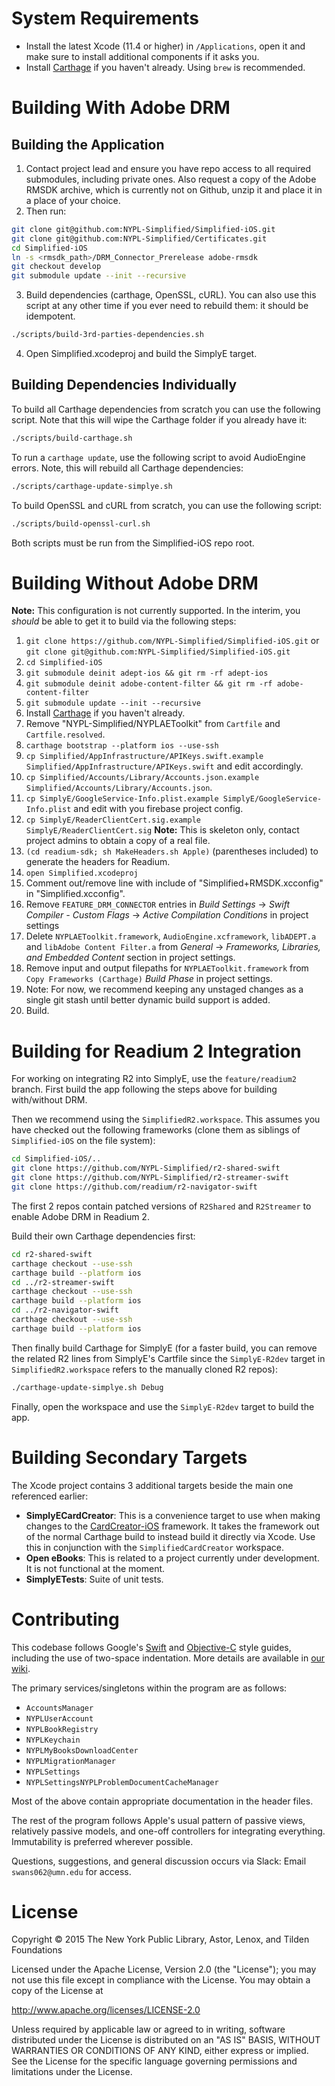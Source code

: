 # System Requirements

- Install the latest Xcode (11.4 or higher) in `/Applications`, open it and make sure to install additional components if it asks you.
- Install [Carthage](https://github.com/Carthage/Carthage) if you haven't already. Using `brew` is recommended.

# Building With Adobe DRM

## Building the Application

01. Contact project lead and ensure you have repo access to all required submodules, including private ones. Also request a copy of the Adobe RMSDK archive, which is currently not on Github, unzip it and place it in a place of your choice.
02. Then run:
```bash
git clone git@github.com:NYPL-Simplified/Simplified-iOS.git
git clone git@github.com:NYPL-Simplified/Certificates.git
cd Simplified-iOS
ln -s <rmsdk_path>/DRM_Connector_Prerelease adobe-rmsdk
git checkout develop
git submodule update --init --recursive
```
03. Build dependencies (carthage, OpenSSL, cURL). You can also use this script at any other time if you ever need to rebuild them: it should be idempotent.
```bash
./scripts/build-3rd-parties-dependencies.sh
```
04. Open Simplified.xcodeproj and build the SimplyE target.

## Building Dependencies Individually

To build all Carthage dependencies from scratch you can use the following script. Note that this will wipe the Carthage folder if you already have it:
```bash
./scripts/build-carthage.sh
```
To run a `carthage update`, use the following script to avoid AudioEngine errors. Note, this will rebuild all Carthage dependencies:
```bash
./scripts/carthage-update-simplye.sh
```
To build OpenSSL and cURL from scratch, you can use the following script:
```bash
./scripts/build-openssl-curl.sh
```
Both scripts must be run from the Simplified-iOS repo root.

# Building Without Adobe DRM

**Note:** This configuration is not currently supported. In the interim, you _should_ be able to get it to build via the following steps:

01. `git clone https://github.com/NYPL-Simplified/Simplified-iOS.git` or `git clone git@github.com:NYPL-Simplified/Simplified-iOS.git`
02. `cd Simplified-iOS`
03. `git submodule deinit adept-ios && git rm -rf adept-ios`
04. `git submodule deinit adobe-content-filter && git rm -rf adobe-content-filter`
05. `git submodule update --init --recursive`
06. Install [Carthage](https://github.com/Carthage/Carthage) if you haven't already.
07. Remove "NYPL-Simplified/NYPLAEToolkit" from `Cartfile` and `Cartfile.resolved`.
08. `carthage bootstrap --platform ios --use-ssh`
09. `cp Simplified/AppInfrastructure/APIKeys.swift.example Simplified/AppInfrastructure/APIKeys.swift` and edit accordingly.
10. `cp Simplified/Accounts/Library/Accounts.json.example Simplified/Accounts/Library/Accounts.json`.
11. `cp SimplyE/GoogleService-Info.plist.example SimplyE/GoogleService-Info.plist` and edit with you firebase project config.
12. `cp SimplyE/ReaderClientCert.sig.example SimplyE/ReaderClientCert.sig` **Note:** This is skeleton only, contact project admins to obtain a copy of a real file.
13. `(cd readium-sdk; sh MakeHeaders.sh Apple)` (parentheses included) to generate the headers for Readium.
14. `open Simplified.xcodeproj`
15. Comment out/remove line with include of "Simplified+RMSDK.xcconfig" in "Simplified.xcconfig".
16. Remove `FEATURE_DRM_CONNECTOR` entries in _Build Settings_ -> _Swift Compiler - Custom Flags_ -> _Active Compilation Conditions_ in project settings
17. Delete `NYPLAEToolkit.framework`, `AudioEngine.xcframework`, `libADEPT.a` and `libAdobe Content Filter.a` from _General_ -> _Frameworks, Libraries, and Embedded Content_ section in project settings.
18. Remove input and output filepaths for  `NYPLAEToolkit.framework` from `Copy Frameworks (Carthage)` _Build Phase_ in project settings.
19. Note: For now, we recommend keeping any unstaged changes as a single git stash until better dynamic build support is added.
20. Build.

# Building for Readium 2 Integration

For working on integrating R2 into SimplyE, use the `feature/readium2` branch. First build the app following the steps above for building with/without DRM.

Then we recommend using the `SimplifiedR2.workspace`. This assumes you have checked out the following frameworks (clone them as siblings of `Simplified-iOS` on the file system):
```bash
cd Simplified-iOS/..
git clone https://github.com/NYPL-Simplified/r2-shared-swift
git clone https://github.com/NYPL-Simplified/r2-streamer-swift
git clone https://github.com/readium/r2-navigator-swift
```
The first 2 repos contain patched versions of `R2Shared` and `R2Streamer` to enable Adobe DRM in Readium 2.

Build their own Carthage dependencies first:
```bash
cd r2-shared-swift
carthage checkout --use-ssh
carthage build --platform ios
cd ../r2-streamer-swift
carthage checkout --use-ssh
carthage build --platform ios
cd ../r2-navigator-swift
carthage checkout --use-ssh
carthage build --platform ios
```
Then finally build Carthage for SimplyE (for a faster build, you can remove the related R2 lines from SimplyE's Cartfile since the `SimplyE-R2dev` target in `SimplifiedR2.workspace` refers to the manually cloned R2 repos):
```bash
./carthage-update-simplye.sh Debug
```
Finally, open the workspace and use the `SimplyE-R2dev` target to build the app.

# Building Secondary Targets

The Xcode project contains 3 additional targets beside the main one referenced earlier:

- **SimplyECardCreator**: This is a convenience target to use when making changes to the [CardCreator-iOS](https://github.com/NYPL-Simplified/CardCreator-iOS) framework. It takes the framework out of the normal Carthage build to instead build it directly via Xcode. Use this in conjunction with the `SimplifiedCardCreator` workspace.
- **Open eBooks**: This is related to a project currently under development. It is not functional at the moment.
- **SimplyETests**: Suite of unit tests.

# Contributing

This codebase follows Google's  [Swift](https://google.github.io/swift/) and [Objective-C](https://google.github.io/styleguide/objcguide.xml) style guides,
including the use of two-space indentation. More details are available in [our wiki](https://github.com/NYPL-Simplified/Simplified/wiki/Mobile-client-applications#code-style-1).

The primary services/singletons within the program are as follows:

* `AccountsManager`
* `NYPLUserAccount`
* `NYPLBookRegistry`
* `NYPLKeychain`
* `NYPLMyBooksDownloadCenter`
* `NYPLMigrationManager`
* `NYPLSettings`
* `NYPLSettingsNYPLProblemDocumentCacheManager`

Most of the above contain appropriate documentation in the header files.

The rest of the program follows Apple's usual pattern of passive views,
relatively passive models, and one-off controllers for integrating everything.
Immutability is preferred wherever possible.

Questions, suggestions, and general discussion occurs via Slack: Email
`swans062@umn.edu` for access.

# License

Copyright © 2015 The New York Public Library, Astor, Lenox, and Tilden Foundations

Licensed under the Apache License, Version 2.0 (the "License");
you may not use this file except in compliance with the License.
You may obtain a copy of the License at

   http://www.apache.org/licenses/LICENSE-2.0

Unless required by applicable law or agreed to in writing, software
distributed under the License is distributed on an "AS IS" BASIS,
WITHOUT WARRANTIES OR CONDITIONS OF ANY KIND, either express or implied.
See the License for the specific language governing permissions and
limitations under the License.
